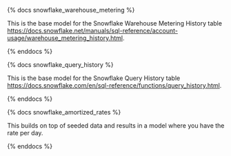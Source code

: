 {% docs snowflake_warehouse_metering %}

This is the base model for the Snowflake Warehouse Metering History table https://docs.snowflake.net/manuals/sql-reference/account-usage/warehouse_metering_history.html.

{% enddocs %}


{% docs snowflake_query_history %}

This is the base model for the Snowflake Query History table https://docs.snowflake.com/en/sql-reference/functions/query_history.html.

{% enddocs %}

{% docs snowflake_amortized_rates %}

This builds on top of seeded data and results in a model where you have the rate per day. 

{% enddocs %}
